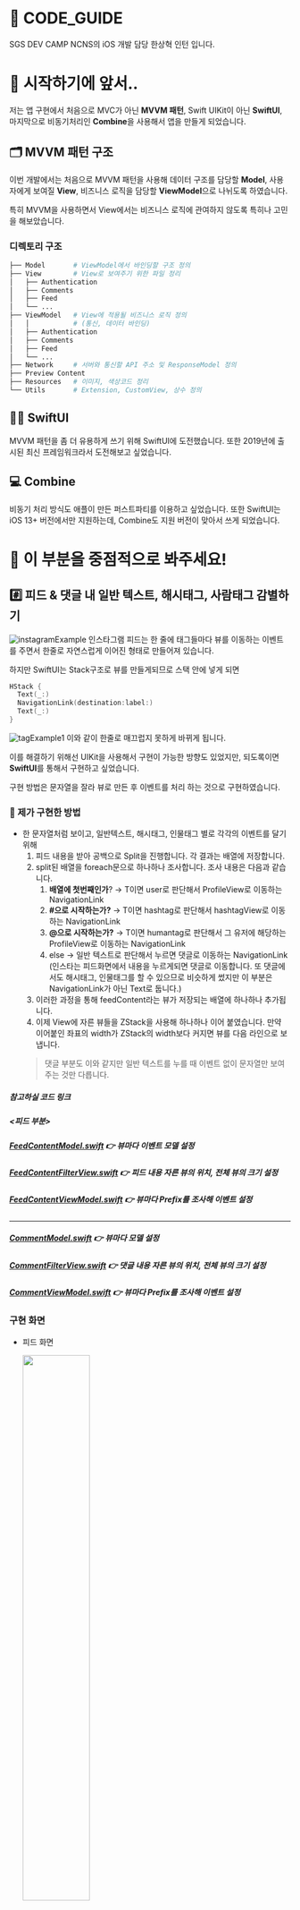 # 🙌 CODE_GUIDE

SGS DEV CAMP NCNS의 iOS 개발 담당 한상혁 인턴 입니다.

# 🤔 시작하기에 앞서..
저는 앱 구현에서 처음으로 MVC가 아닌 **MVVM 패턴**, Swift UIKit이 아닌 **SwiftUI**, 마지막으로 비동기처리인 **Combine**을 사용해서 앱을 만들게 되었습니다. 

## 🗂 MVVM 패턴 구조
이번 개발에서는 처음으로 MVVM 패턴을 사용해 데이터 구조를 담당할 **Model**, 사용자에게 보여질 **View**, 비즈니스 로직을 담당할 **ViewModel**으로 나뉘도록 하였습니다.

특히 MVVM을 사용하면서 View에서는 비즈니스 로직에 관여하지 않도록 특히나 고민을 해보았습니다. 

### 디렉토리 구조
```zsh
├── Model       # ViewModel에서 바인딩할 구조 정의
├── View        # View로 보여주기 위한 파일 정리
│   ├── Authentication
│   ├── Comments
│   ├── Feed
│   └── ...
├── ViewModel   # View에 적용될 비즈니스 로직 정의 
│   │           # (통신, 데이터 바인딩)
│   ├── Authentication
│   ├── Comments
│   ├── Feed
│   └── ...
├── Network     # 서버와 통신할 API 주소 및 ResponseModel 정의
├── Preview Content
├── Resources   # 이미지, 색상코드 정리
└── Utils       # Extension, CustomView, 상수 정의
```

## 👨‍💻 SwiftUI
MVVM 패턴을 좀 더 유용하게 쓰기 위해 SwiftUI에 도전했습니다. 또한 2019년에 출시된 최신 프레임워크라서 도전해보고 싶었습니다.

## 💻 Combine
비동기 처리 방식도 애플이 만든 퍼스트파티를 이용하고 싶었습니다. 또한 SwiftUI는 iOS 13+ 버전에서만 지원하는데, Combine도 지원 버전이 맞아서 쓰게 되었습니다. 

# 🥰 이 부분을 중점적으로 봐주세요!
## #️⃣ 피드 & 댓글 내 일반 텍스트, 해시태그, 사람태그 감별하기
![instagramExample](./sources/instagramExample.png)
인스타그램 피드는 한 줄에 태그들마다 뷰를 이동하는 이벤트를 주면서 한줄로 자연스럽게 이어진 형태로 만들어져 있습니다.

하지만 SwiftUI는 Stack구조로 뷰를 만들게되므로 스택 안에 넣게 되면
```swift
HStack {
  Text(_:)
  NavigationLink(destination:label:)
  Text(_:)
}
 ```
![tagExample1](./sources/tagExample1.png)
이와 같이 한줄로 매끄럽지 못하게 바뀌게 됩니다.

이를 해결하기 위해선 UIKit을 사용해서 구현이 가능한 방향도 있었지만, 되도록이면 **SwiftUI**를 통해서 구현하고 싶었습니다.

구현 방법은 문자열을 잘라 뷰로 만든 후 이벤트를 처리 하는 것으로 구현하였습니다.

### 🤔 제가 구현한 방법
- 한 문자열처럼 보이고, 일반텍스트, 해시태그, 인물태그 별로 각각의 이벤트를 달기 위해
    1. 피드 내용을 받아 공백으로 Split을 진행합니다. 각 결과는 배열에 저장합니다.
    2. split된 배열을 foreach문으로 하나하나 조사합니다. 조사 내용은 다음과 같습니다.
        1. **배열에 첫번째인가**? → T이면 user로 판단해서 ProfileView로 이동하는 NavigationLink
        2. **#으로 시작하는가?** → T이면 hashtag로 판단해서 hashtagView로 이동하는 NavigationLink
        3. **@으로 시작하는가?** → T이면 humantag로 판단해서 그 유저에 해당하는 ProfileView로 이동하는 NavigationLink
        4. else → 일반 텍스트로 판단해서 누르면 댓글로 이동하는 NavigationLink (인스타는 피드화면에서 내용을 누르게되면 댓글로 이동합니다. 또 댓글에서도 해시태그, 인물태그를 할 수 있으므로 비슷하게 썼지만 이 부분은 NavigationLink가 아닌 Text로 둡니다.)
    3. 이러한 과정을 통해 feedContent라는 뷰가 저장되는 배열에 하나하나 추가됩니다.
    4. 이제 View에 자른 뷰들을 ZStack을 사용해 하나하나 이어 붙였습니다. 만약 이어붙인 좌표의 width가 ZStack의 width보다 커지면 뷰를 다음 라인으로 보냅니다.
    > 댓글 부분도 이와 같지만 일반 텍스트를 누를 때 이벤트 없이 문자열만 보여주는 것만 다릅니다.

##### 참고하실 코드 링크
##### <피드 부분>
##### [FeedContentModel.swift](https://github.com/sgs-ncns/NCNS-iOS/blob/main/SGS_NCNS/SGS_NCNS/Model/Feed/FeedContentModel.swift) 👉 뷰마다 이벤트 모델 설정
##### [FeedContentFilterView.swift](https://github.com/sgs-ncns/NCNS-iOS/blob/main/SGS_NCNS/SGS_NCNS/View/Items/FeedContentFilterView.swift) 👉 피드 내용 자른 뷰의 위치, 전체 뷰의 크기 설정
##### [FeedContentViewModel.swift](https://github.com/sgs-ncns/NCNS-iOS/blob/main/SGS_NCNS/SGS_NCNS/ViewModel/Feed/FeedContentViewModel.swift) 👉 뷰마다 Prefix를 조사해 이벤트 설정
---
##### [CommentModel.swift](https://github.com/sgs-ncns/NCNS-iOS/blob/main/SGS_NCNS/SGS_NCNS/Model/Commnet/CommentModel.swift) 👉 뷰마다 모델 설정
##### [CommentFilterView.swift](https://github.com/sgs-ncns/NCNS-iOS/blob/main/SGS_NCNS/SGS_NCNS/View/Items/CommentContentFilterView.swift) 👉 댓글 내용 자른 뷰의 위치, 전체 뷰의 크기 설정
##### [CommentViewModel.swift](https://github.com/sgs-ncns/NCNS-iOS/blob/main/SGS_NCNS/SGS_NCNS/ViewModel/Comments/CommentViewModel.swift) 👉 뷰마다 Prefix를 조사해 이벤트 설정

### 구현 화면
* 피드 화면
  
  <img src= "./sources/FeedTag.png" width = 50%>

  * 일반 텍스트를 누르면 댓글 화면으로 이동합니다.
  * 해시 태그를 누르면 해시태그 화면으로 이동합니다.
  * 인물 태그를 누르면 해당 유저의 프로필 화면으로 이동합니다.
* 댓글 화면
  
  <img src= "./sources/CommentTag.png" width = 50%>

  * 일반 텍스트는 아무 이벤트가 없습니다.
  * 해시 태그를 누르면 해시태그 화면으로 이동합니다.
  * 인물 태그를 누르면 해당 유저의 프로필 화면으로 이동합니다.
---
## 💾 S3 접근 방식이 특이해요(with Amplify)
### S3 접근 방식
먼저 저희 팀이 설계한 방식은 사진을 올릴 때 프론트에서 S3에 올리고 서버와는 문자열로만 통신하는 방향으로 잡았습니다.

저희 팀은 피드에 사진이 무조건 들어가고, 사진에 대한 리소스에 대해서 고민을 많이 하게 되었습니다.

일반적으로는 사진을 **프론트 → POST 서버**, **POST서버 → S3**로 2번 이동하게되는데 저희는 이 2번의 과정을 줄일 수 없을까라는 의문에서부터 설계를 진행했습니다. 이 과정을 줄이기 위해서는 사진을 프론트 → S3로 1번만 보내는 과정을 떠올렸습니다.

또한 서버에게 보내는 정보 중 `사진이 저장된 Path`를 각 사진에 대한 객체 URL을 보내는 것이 아닌
```bash
# 사진 객체 URL
https://sgsncns130837-dev.s3.ap-northeast-2.amazonaws.com/public/test2/mascot_00.jpg
``` 
`사진 객체를 담은 상위 폴더 이름`을 보내서 서버와 통신하는 것들을 최대한 줄일 수 있었습니다.
```bash
# 사진이 저장된 상위 폴더 이름만 주고 받자!
test2
``` 
이미지를 불러올 때 서버와 상위 폴더 이름으로만 받기 때문에, 프론트에서는 폴더이름 내에 있는 파일 리스트를 확인해야합니다. 그래서 저희 팀 프론트는 Amplify를 사용해 리스트를 확인한 후 이미지를 다운받습니다.

### 🌊 S3 접근 흐름
![S3AccessFlow](./sources/S3AccessFlow.png)

##### 참고하실 코드 링크
##### <S3 접근 방식 코드>
##### [ImagePageView.swift](https://github.com/sgs-ncns/NCNS-iOS/blob/main/SGS_NCNS/SGS_NCNS/View/Items/ImagePageView.swift) 👉 Image를 보여주는 ScrollView 입니다.
##### [ImagePageViewModel.swift](https://github.com/sgs-ncns/NCNS-iOS/blob/main/SGS_NCNS/SGS_NCNS/ViewModel/Items/ImagePageViewModel.swift) 👉 사진 상위 폴더를 받으면 Amplify를 사용해 URL 객체를 배열에 저장합니다.


---
## ☺️ 이상 SGS DEV CAMP의 한상혁 인턴입니다. 
## 🙇‍♂️ 시간을 내주셔서 정말 감사합니다! 